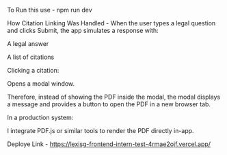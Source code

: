 To Run this use - npm run dev

How Citation Linking Was Handled - 
When the user types a legal question and clicks Submit, the app simulates a response with:

A legal answer

A list of citations

Clicking a citation:

Opens a modal window.

Therefore, instead of showing the PDF inside the modal, the modal displays a message and provides a button to open the PDF in a new browser tab.

In a production system:

I integrate PDF.js or similar tools to render the PDF directly in-app.

Deploye Link - https://lexisg-frontend-intern-test-4rmae2ojf.vercel.app/
